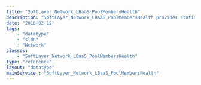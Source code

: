 ```yaml
---
title: "SoftLayer_Network_LBaaS_PoolMembersHealth"
description: "SoftLayer_Network_LBaaS_PoolMembersHealth provides statistics of members belonging to a particular pool. "
date: "2018-02-12"
tags:
    - "datatype"
    - "sldn"
    - "Network"
classes:
    - "SoftLayer_Network_LBaaS_PoolMembersHealth"
type: "reference"
layout: "datatype"
mainService : "SoftLayer_Network_LBaaS_PoolMembersHealth"
---
```

